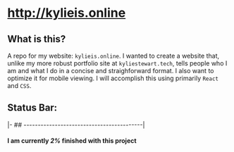 # http://kylieis.online

## What is this?

A repo for my website: `kylieis.online`. I wanted to create a website that, unlike my more robust portfolio site at `kyliestewart.tech`, tells people who I am and what I do in a concise and straighforward format. I also want to optimize it for mobile viewing. I will accomplish this using primarily  `React` and `CSS`.

## Status Bar:

|- ## ------------------------------------------| 

#### I am currently <i>2%</i> finished with this project 

